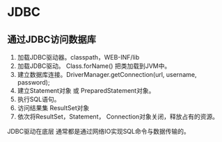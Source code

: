 # JDBC 

## 通过JDBC访问数据库
1. 加载JDBC驱动器。classpath，WEB-INF/lib
2. 加载JDBC驱动。 Class.forName() 把类加载到JVM中。
3. 建立数据库连接。DriverManager.getConnection(url, username, password);
4. 建立Statement对象 或 PreparedStatement对象。
5. 执行SQL语句。
6. 访问结果集 ResultSet对象
7. 依次将ResultSet，Statement， Connection对象关闭，释放占有的资源。

JDBC驱动在底层 通常都是通过网络IO实现SQL命令与数据传输的。
